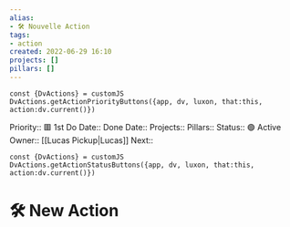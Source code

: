 ```yaml
---
alias:
- 🛠 Nouvelle Action
tags:
- action
created: 2022-06-29 16:10
projects: []
pillars: []
---
```

```dataviewjs
const {DvActions} = customJS
DvActions.getActionPriorityButtons({app, dv, luxon, that:this, action:dv.current()})
```
Priority:: 🟥 1st
Do Date::
Done Date:: 
Projects:: 
Pillars:: 
Status:: 🟢 Active
Owner:: [[Lucas Pickup|Lucas]]
Next:: 
```dataviewjs
const {DvActions} = customJS
DvActions.getActionStatusButtons({app, dv, luxon, that:this, action:dv.current()})
```
# 🛠 New Action
